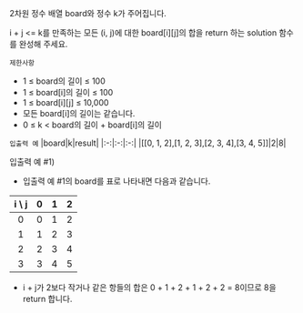 2차원 정수 배열 board와 정수 k가 주어집니다.

i + j <= k를 만족하는 모든 (i, j)에 대한 board[i][j]의 합을 return 하는 solution 함수를 완성해 주세요.

`제한사항`
- 1 ≤ board의 길이 ≤ 100
- 1 ≤ board[i]의 길이 ≤ 100
- 1 ≤ board[i][j] ≤ 10,000
- 모든 board[i]의 길이는 같습니다.
- 0 ≤ k < board의 길이 + board[i]의 길이

`입출력 예`
|board|k|result|
|:-:|:-:|:-:|
|[[0, 1, 2],[1, 2, 3],[2, 3, 4],[3, 4, 5]]|2|8|

입출력 예 #1)
- 입출력 예 #1의 board를 표로 나타내면 다음과 같습니다.

|i \ j|0|1|2|
|:-:|:-:|:-:|:-:|
|0|0|1|2|
|1|1|2|3|
|2|2|3|4|
|3|3|4|5|
- i + j가 2보다 작거나 같은 항들의 합은 0 + 1 + 2 + 1 + 2 + 2 = 8이므로 8을 return 합니다.
